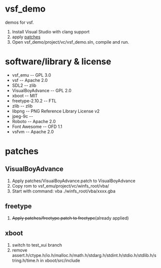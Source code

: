# vsf_demo
demos for vsf.
1. Install Visual Studio with clang support
2. apply [patches](#patches)
3. Open vsf_demo/project/vc/vsf_demo.sln, compile and run.

# software/library & license
* vsf_emu -- GPL 3.0
* vsf -- Apache 2.0
* SDL2 -- zlib
* VisualBoyAdvance -- GPL 2.0
* xboot -- MIT
* freetype-2.10.2 -- FTL
* zlib -- zlib
* libpng -- PNG Reference Library License v2
* jpeg-9c -- 
* Roboto -- Apache 2.0
* Font Awesome -- OFD 1.1
* vsfvm -- Apache 2.0

# patches

## VisualBoyAdvance
1. Apply patches/VisualBoyAdvance.patch to VisualBoyAdvance
2. Copy rom to vsf_emu/project/vc/winfs_root/vba/
3. Start with command: vba ./winfs_root/vba/xxxx.gba

## freetype
1. ~~Apply patches/freetype.patch to freetype~~(already applied)

## xboot
1. switch to test_xui branch
2. remove assert.h/ctype.h/io.h/malloc.h/math.h/stdarg.h/stdint.h/stdio.h/stdlib.h/string.h/time.h in xboot/src/include
